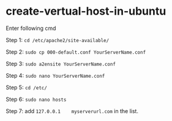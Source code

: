 # create-vertual-host-in-ubuntu

Enter following cmd

Step 1: `cd /etc/apache2/site-available/`

Step 2: `sudo cp 000-default.conf YourServerName.conf`

Step 3: `sudo a2ensite YourServerName.conf`

Step 4: `sudo nano YourServerName.conf`

Step 5: `cd /etc/`

Step 6: `sudo nano hosts`

Step 7: add `127.0.0.1    myserverurl.com` in the list.
